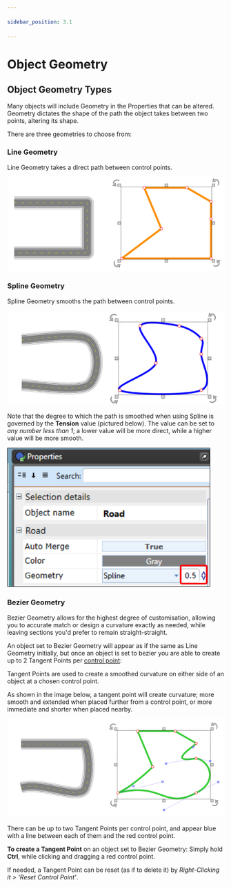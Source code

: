 ```yaml
---

sidebar_position: 3.1

---
```

# Object Geometry

## Object Geometry Types

Many objects will include Geometry in the Properties that can be altered. Geometry dictates the shape of the path the object takes between two points, altering its shape.

There are three geometries to choose from:

### Line Geometry

Line Geometry takes a direct path between control points.

![line geometry](./assets/geometry-line.png)

### Spline Geometry

Spline Geometry smooths the path between control points.

![spline geometry](./assets/geometry-spline.png)

Note that the degree to which the path is smoothed when using Spline is governed by the **Tension** value (pictured below). The value can be set to *any number less than 1*; a lower value will be more direct, while a higher value will be more smooth.

![tension value](./assets/geometry-spline-tension.png)

### Bezier Geometry

Bezier Geometry allows for the highest degree of customisation, allowing you to accurate match or design a curvature exactly as needed, while leaving sections you'd prefer to remain straight-straight.

An object set to Bezier Geometry will appear as if the same as Line Geometry initially, but once an object is set to bezier you are able to create up to 2 Tangent Points per [control point](./control-points-and-snapping.md):

Tangent Points are used to create a smoothed curvature on either side of an object at a chosen control point.

As shown in the image below, a tangent point will create curvature; more smooth and extended when placed further from a control point, or more immediate and shorter when placed nearby.

![bezier geometry](./assets/geometry-bezier.png)

There can be up to two Tangent Points per control point, and appear blue with a line between each of them and the red control point.

**To create a Tangent Point** on an object set to Bezier Geometry: Simply hold **Ctrl**, while clicking and dragging a red control point.

If needed, a Tangent Point can be reset (as if to delete it) by *Right-Clicking it > 'Reset Control Point'*.
